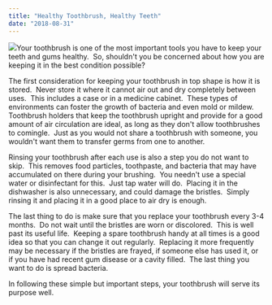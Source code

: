 ```yaml
---
title: "Healthy Toothbrush, Healthy Teeth"
date: "2018-08-31"
---
```


![](/images/dentist-fairfield-ca-toothbrush-care-1024x614.jpg)Your toothbrush is one of the most important tools you have to keep your teeth and gums healthy.  So, shouldn't you be concerned about how you are keeping it in the best condition possible?

The first consideration for keeping your toothbrush in top shape is how it is stored.  Never store it where it cannot air out and dry completely between uses.  This includes a case or in a medicine cabinet.  These types of environments can foster the growth of bacteria and even mold or mildew.  Toothbrush holders that keep the toothbrush upright and provide for a good amount of air circulation are ideal, as long as they don't allow toothbrushes to comingle.  Just as you would not share a toothbrush with someone, you wouldn't want them to transfer germs from one to another.

Rinsing your toothbrush after each use is also a step you do not want to skip.  This removes food particles, toothpaste, and bacteria that may have accumulated on there during your brushing.  You needn't use a special water or disinfectant for this.  Just tap water will do.  Placing it in the dishwasher is also unnecessary, and could damage the bristles.  Simply rinsing it and placing it in a good place to air dry is enough.

The last thing to do is make sure that you replace your toothbrush every 3-4 months.  Do not wait until the bristles are worn or discolored.  This is well past its useful life.  Keeping a spare toothbrush handy at all times is a good idea so that you can change it out regularly.  Replacing it more frequently may be necessary if the bristles are frayed, if someone else has used it, or if you have had recent gum disease or a cavity filled.  The last thing you want to do is spread bacteria.

In following these simple but important steps, your toothbrush will serve its purpose well.
